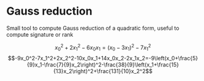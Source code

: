 # Gauss reduction
Small tool to compute Gauss reduction of a quadratic form, useful to compute signature or rank

$$x_0^2+2x_1^2-6x_0x_1=\left(x_0-3x_1\right)^2-7x_1^2$$
$$-9x_0^2-7x_1^2+2x_2^2-10x_0x_1+14x_0x_2-2x_1x_2=-9\left(x_0+\frac{5}{9}x_1-\frac{7}{9}x_2\right)^2-\frac{38}{9}\left(x_1+\frac{15}{13}x_2\right)^2+\frac{131}{10}x_2^2$$
